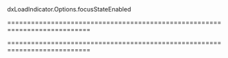<!--id-->dxLoadIndicator.Options.focusStateEnabled<!--/id-->
===========================================================================
<!--hidden--><!--/hidden-->
===========================================================================

